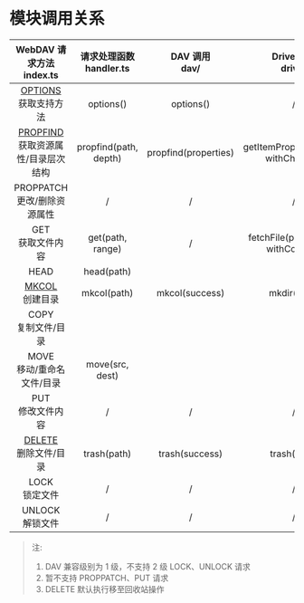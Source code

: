 # 模块调用关系

|             WebDAV 请求方法<br>index.ts             | 请求处理函数<br>handler.ts | DAV 调用<br>dav/ | Drive 调用<br>drive/ |
|:-----------------------------------------------:| :---: | :---: | :---: |
|     [OPTIONS](WebDAV.md#OPTIONS)<br>获取支持方法      | options() | options() | / | 
| [PROPFIND](WebDAV.md#PROPFIND)<br>获取资源属性/目录层次结构 | propfind(path, depth) | propfind(properties) | getItemProperties(path, withChildren) |
|             PROPPATCH<br>更改/删除资源属性              | / | / | / | 
|                  GET<br>获取文件内容                  | get(path, range) | / | fetchFile(path, range, withContent) |
|                      HEAD                       | head(path) | | |
|        [MKCOL](WebDAV.md#MKCOL)<br>创建目录         | mkcol(path) | mkcol(success) | mkdir(path) |
|                 COPY<br>复制文件/目录                 | | | |
|               MOVE<br>移动/重命名文件/目录               | move(src, dest) | | |
|                  PUT<br>修改文件内容                  | / | / | / | 
|      [DELETE](WebDAV.md#DELETE)<br>删除文件/目录      | trash(path) | trash(success) | trash(path) |
|                  LOCK<br>锁定文件                   | / | / | / | 
|                 UNLOCK<br>解锁文件                  | / | / | / | 

> 注:
>
> 1. DAV 兼容级别为 1 级，不支持 2 级 LOCK、UNLOCK 请求
> 2. 暂不支持 PROPPATCH、PUT 请求
> 3. DELETE 默认执行移至回收站操作
